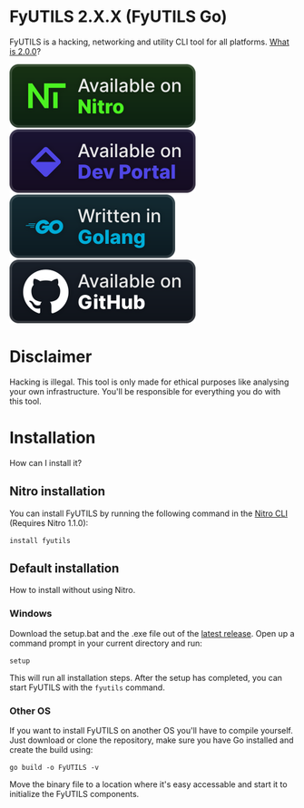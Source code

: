 # FyUTILS 2.X.X (FyUTILS Go)
FyUTILS is a hacking, networking and utility CLI tool for all platforms. [What is 2.0.0](https://github.com/NoahOnFyre/FyUTILS/discussions/53)?

[![nitro](/badges/nitro.svg)](https://github.com/NoahOnFyre/Nitro)
[![devportal](/badges/devportal.svg)](https://nyronium.com/products/FyUTILS)
[![golang](/badges/golang.svg)](https://go.dev/)
[![github](/badges/github.svg)](https://github.com/NoahOnFyre/FyUTILS)

# Disclaimer
Hacking is illegal. This tool is only made for ethical purposes like analysing your own infrastructure. You'll be responsible for everything you do with this tool.

# Installation
How can I install it?

## Nitro installation
You can install FyUTILS by running the following command in the [Nitro CLI](https://github.com/NoahOnFyre/Nitro) (Requires Nitro 1.1.0):
```
install fyutils
```

## Default installation
How to install without using Nitro.

### Windows
Download the setup.bat and the .exe file out of the [latest release](https://github.com/NoahOnFyre/FyUTILS/releases/latest). Open up a command prompt in your current directory and run:
```
setup
```
This will run all installation steps.
After the setup has completed, you can start FyUTILS with the `fyutils` command.

### Other OS
If you want to install FyUTILS on another OS you'll have to compile yourself. Just download or clone the repository, make sure you have Go installed and create the build using:
```
go build -o FyUTILS -v
```
Move the binary file to a location where it's easy accessable and start it to initialize the FyUTILS components.

